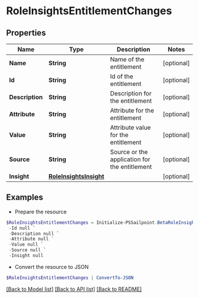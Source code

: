 # RoleInsightsEntitlementChanges
## Properties

Name | Type | Description | Notes
------------ | ------------- | ------------- | -------------
**Name** | **String** | Name of the entitlement | [optional] 
**Id** | **String** | Id of the entitlement | [optional] 
**Description** | **String** | Description for the entitlement | [optional] 
**Attribute** | **String** | Attribute for the entitlement | [optional] 
**Value** | **String** | Attribute value for the entitlement | [optional] 
**Source** | **String** | Source or the application for the entitlement | [optional] 
**Insight** | [**RoleInsightsInsight**](RoleInsightsInsight.md) |  | [optional] 

## Examples

- Prepare the resource
```powershell
$RoleInsightsEntitlementChanges = Initialize-PSSailpoint.BetaRoleInsightsEntitlementChanges  -Name null `
 -Id null `
 -Description null `
 -Attribute null `
 -Value null `
 -Source null `
 -Insight null
```

- Convert the resource to JSON
```powershell
$RoleInsightsEntitlementChanges | ConvertTo-JSON
```

[[Back to Model list]](../README.md#documentation-for-models) [[Back to API list]](../README.md#documentation-for-api-endpoints) [[Back to README]](../README.md)

